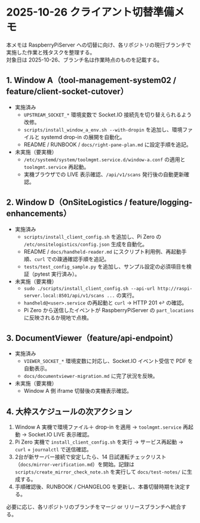 # 2025-10-26 クライアント切替準備メモ

本メモは RaspberryPiServer への切替に向け、各リポジトリの現行ブランチで実施した作業と残タスクを整理する。  
対象日は 2025-10-26、ブランチ名は作業時点のものを記載する。

## 1. Window A（tool-management-system02 / feature/client-socket-cutover）

- 実施済み
  - `UPSTREAM_SOCKET_*` 環境変数で Socket.IO 接続先を切り替えられるよう改修。
  - `scripts/install_window_a_env.sh --with-dropin` を追加し、環境ファイルと systemd drop-in の展開を自動化。
  - README / RUNBOOK / `docs/right-pane-plan.md` に設定手順を追記。
- 未実施（要実機）
  - `/etc/systemd/system/toolmgmt.service.d/window-a.conf` の適用と `toolmgmt.service` 再起動。
  - 実機ブラウザでの LIVE 表示確認、`/api/v1/scans` 発行後の自動更新確認。

## 2. Window D（OnSiteLogistics / feature/logging-enhancements）

- 実施済み
  - `scripts/install_client_config.sh` を追加し、Pi Zero の `/etc/onsitelogistics/config.json` 生成を自動化。
  - README / `docs/handheld-reader.md` にスクリプト利用例、再起動手順、`curl` での疎通確認手順を追記。
  - `tests/test_config_sample.py` を追加し、サンプル設定の必須項目を検証（pytest 実行済み）。
- 未実施（要実機）
  - `sudo ./scripts/install_client_config.sh --api-url http://raspi-server.local:8501/api/v1/scans ...` の実行。
  - `handheld@<user>.service` の再起動と `curl` → HTTP 201 ↩︎ の確認。
  - Pi Zero から送信したイベントが RaspberryPiServer の `part_locations` に反映されるか現地で点検。

## 3. DocumentViewer（feature/api-endpoint）

- 実施済み
  - `VIEWER_SOCKET_*` 環境変数に対応し、Socket.IO イベント受信で PDF を自動表示。
  - `docs/documentviewer-migration.md` に完了状況を反映。
- 未実施（要実機）
  - Window A 側 iframe 切替後の実機表示確認。

## 4. 大枠スケジュールの次アクション

1. Window A 実機で環境ファイル＋ drop-in を適用 → `toolmgmt.service` 再起動 → Socket.IO LIVE 表示確認。
2. Pi Zero 実機で `install_client_config.sh` を実行 → サービス再起動 → `curl` + `journalctl` で送信確認。
3. 2台が新サーバー接続で安定したら、14 日試運転チェックリスト（`docs/mirror-verification.md`）を開始。記録は `scripts/create_mirror_check_note.sh` を実行して `docs/test-notes/` に生成する。
4. 手順確認後、RUNBOOK / CHANGELOG を更新し、本番切替時期を決定する。

必要に応じ、各リポジトリのブランチをマージ or リリースブランチへ統合する。
